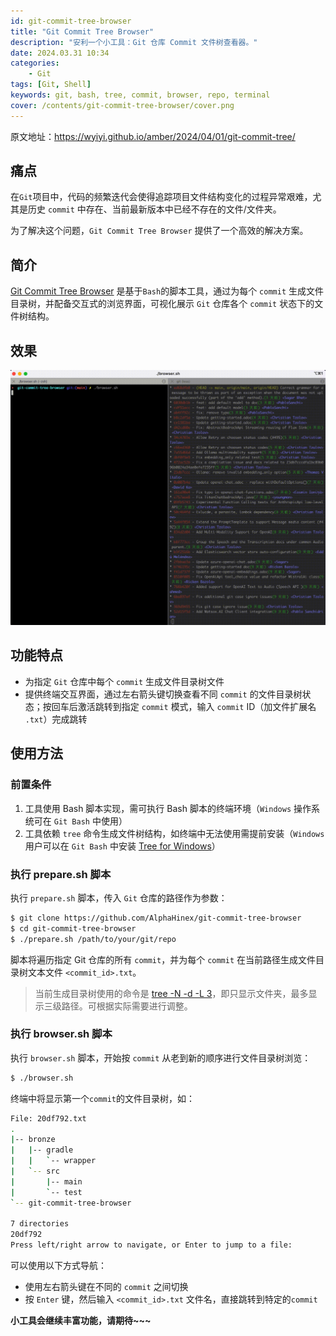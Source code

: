 ```yaml
---
id: git-commit-tree-browser
title: "Git Commit Tree Browser"
description: "安利一个小工具：Git 仓库 Commit 文件树查看器。"
date: 2024.03.31 10:34
categories:
    - Git
tags: [Git, Shell]
keywords: git, bash, tree, commit, browser, repo, terminal
cover: /contents/git-commit-tree-browser/cover.png
---
```


原文地址：https://wyiyi.github.io/amber/2024/04/01/git-commit-tree/

## 痛点

在`Git`项目中，代码的频繁迭代会使得追踪项目文件结构变化的过程异常艰难，尤其是历史 `commit` 中存在、当前最新版本中已经不存在的文件/文件夹。

为了解决这个问题，`Git Commit Tree Browser` 提供了一个高效的解决方案。

## 简介

[Git Commit Tree Browser](https://github.com/AlphaHinex/git-commit-tree-browser) 是基于`Bash`的脚本工具，通过为每个 `commit` 生成文件目录树，并配备交互式的浏览界面，可视化展示 `Git` 仓库各个 `commit` 状态下的文件树结构。

## 效果

![demo](/contents/git-commit-tree-browser/demo.gif)

## 功能特点

* 为指定 `Git` 仓库中每个 `commit` 生成文件目录树文件
* 提供终端交互界面，通过左右箭头键切换查看不同 `commit` 的文件目录树状态；按回车后激活跳转到指定 `commit` 模式，输入 `commit` ID（加文件扩展名 `.txt`）完成跳转

## 使用方法

### 前置条件

1. 工具使用 Bash 脚本实现，需可执行 Bash 脚本的终端环境（`Windows` 操作系统可在 `Git Bash` 中使用）
1. 工具依赖 `tree` 命令生成文件树结构，如终端中无法使用需提前安装（`Windows` 用户可以在 `Git Bash` 中安装 [Tree for Windows](https://gnuwin32.sourceforge.net/packages/tree.htm)）

### 执行 prepare.sh 脚本

执行 `prepare.sh` 脚本，传入 `Git` 仓库的路径作为参数：

```bash
$ git clone https://github.com/AlphaHinex/git-commit-tree-browser
$ cd git-commit-tree-browser
$ ./prepare.sh /path/to/your/git/repo
```

脚本将遍历指定 Git 仓库的所有 `commit`，并为每个 `commit` 在当前路径生成文件目录树文本文件 `<commit_id>.txt`。

> 当前生成目录树使用的命令是 [tree -N -d -L 3](https://github.com/AlphaHinex/git-commit-tree-browser/blob/main/prepare.sh#L18)，即只显示文件夹，最多显示三级路径。可根据实际需要进行调整。

### 执行 browser.sh 脚本

执行 `browser.sh` 脚本，开始按 `commit` 从老到新的顺序进行文件目录树浏览：

```bash
$ ./browser.sh
```

终端中将显示第一个`commit`的文件目录树，如：

```bash
File: 20df792.txt
.
|-- bronze
|   |-- gradle
|   |   `-- wrapper
|   `-- src
|       |-- main
|       `-- test
`-- git-commit-tree-browser

7 directories
20df792
Press left/right arrow to navigate, or Enter to jump to a file:
```

可以使用以下方式导航：

* 使用左右箭头键在不同的 `commit` 之间切换
* 按 `Enter` 键，然后输入 `<commit_id>.txt` 文件名，直接跳转到特定的`commit`

**小工具会继续丰富功能，请期待~~~**